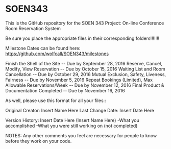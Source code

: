 # SOEN343

This is the GitHub repository for the SOEN 343 Project:
On-line Conference Room Reservation System


Be sure you place the appropriate files in their corresponding folders!!!!!!!

Milestone Dates can be found here: https://github.com/wolfcall/SOEN343/milestones

Finish the Shell of the Site -- Due by September 28, 2016
Reserve, Cancel, Modify, View Reservation -- Due by October 15, 2016
Waiting List and Room Cancellation -- Due by October 29, 2016
Mutual Exclusion, Safety, Liveness, Fairness -- Due by November 5, 2016
Repeat Bookings (Limited), Max Allowable Reservations/Week -- Due by November 12, 2016
Final Product & Documentation Completed -- Due by November 16, 2016

As well, please use this format for all your files::

Original Creator: Insert Name Here
Last Change Date: Insert Date Here

Version History: 
Insert Date Here (Insert Name Here)
  -What you accomplished
  -What you were still working on (not completed)
 
NOTES:
Any other comments you feel are necessary for people to know before they work on your code.
